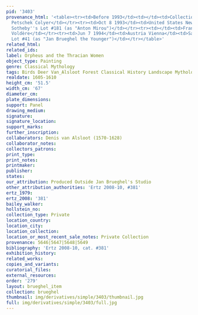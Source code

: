 ```yaml
---
pid: '3403'
provenance_html: '<table><tr><td>Before 1993</td><td></td><td>Collection of Carla
  Petschek Colyer</td></tr><tr><td>Oct 8 1993</td><td>United States New York NY</td><td>Sale
  Sotheby''s Lot #181 (as "Anton Mirou")</td></tr><tr><td></td><td>France Paris</td><td>Galerie
  Voldère</td></tr><tr><td>Jun 7 1994</td><td>Austria Vienna</td><td>Sale Dorotheum
  Lot #41 (as "Jan Brueghel the Younger")</td></tr></table>'
related_html: 
related_ids: 
label: Orpheus and the Thracian Women
object_type: Painting
genre: Classical Mythology
tags: Birds Deer Van_Alsloot Forest Classical History Landscape Mythological
realdate: 1605-1610
height_cm: '51.5'
width_cm: '67'
diameter_cm: 
plate_dimensions: 
support: Panel
drawing_medium: 
signature: 
signature_location: 
support_marks: 
further_inscription: 
collaborators: Denis van Alsloot (1570-1628)
collaborator_notes: 
collectors_patrons: 
print_type: 
print_notes: 
printmaker: 
publisher: 
states: 
our_attribution: Produced Outside Jan Brueghel's Studio
other_attribution_authorities: 'Ertz 2008-10, #381'
ertz_1979: 
ertz_2008: '381'
bailey_walker: 
hollstein_no: 
collection_type: Private
location_country: 
location_city: 
location_collection: 
location_or_most_recent_sale_notes: Private Collection
provenance: 5646|5647|5648|5649
bibliography: 'Ertz 2008-10, cat. #381'
exhibition_history: 
related_works: 
copies_and_variants: 
curatorial_files: 
external_resources: 
order: '279'
layout: brueghel_item
collection: brueghel
thumbnail: img/derivatives/simple/3403/thumbnail.jpg
full: img/derivatives/simple/3403/full.jpg
---
```

